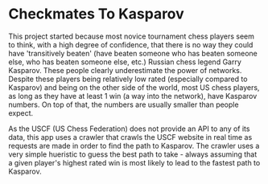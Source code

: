 Checkmates To Kasparov
==================

This project started because most novice tournament chess players seem to think, with a high degree of confidence, that there is no way they could have 'transitively beaten' (have beaten someone who has beaten someone else, who has beaten someone else, etc.) Russian chess legend Garry Kasparov. These people clearly underestimate the power of networks. Despite these players being relatively low rated (especially compared to Kasparov) and being on the other side of the world, most US chess players, as long as they have at least 1 win (a way into the network), have Kasparov numbers. On top of that, the numbers are usually smaller than people expect.

As the USCF (US Chess Federation) does not provide an API to any of its data, this app uses a crawler that crawls the USCF website in real time as requests are made in order to find the path to Kasparov. The crawler uses a very simple hueristic to guess the best path to take - always assuming that a given player's highest rated win is most likely to lead to the fastest path to Kasparov.

